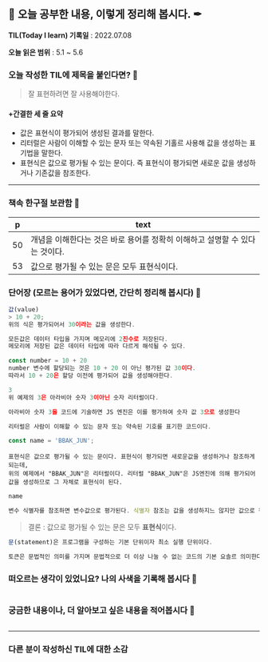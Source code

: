## 📕 오늘 공부한 내용, 이렇게 정리해 봅시다. ✒

**TIL(Today I learn) 기록일** : 2022.07.08

**오늘 읽은 범위** : 5.1 ~ 5.6

### 오늘 작성한 TIL에 제목을 붙인다면? 📑

> 잘 표현하려면 잘 사용해야한다.

#### +간결한 세 줄 요약

- 값은 표현식이 평가되어 생성된 결과를 말한다.
- 리터럴은 사람이 이해할 수 있는 문자 또는 약속된 기홀르 사용해 값을 생성하는 표기법을 말한다.
- 표현식은 값으로 평가될 수 있는 문이다. 즉 표현식이 평가되면 새로운 값을 생성하거나 기존값을 참조한다.

---

### 책속 한구절 보관함 📖

| p   | text                                                                        |
| --- | --------------------------------------------------------------------------- |
| 50  | 개념을 이해한다는 것은 바로 용어를 정확히 이해하고 설명할 수 있다는 것이다. |
| 53  | 값으로 평가될 수 있는 문은 모두 표현식이다.                                 |

### 단어장 (모르는 용어가 있었다면, 간단히 정리해 봅시다) 🔖

```js
값(value)
> 10 + 20;
위의 식은 평가되어서 30이라는 값을 생성한다.

모든값은 데이터 타입을 가지며 메모리에 2진수로 저장된다.
메모리에 저장된 값은 데이터 타입에 따라 다르게 해석될 수 있다.

const number = 10 + 20
number 변수에 할당되는 것은 10 + 20 이 아닌 평가된 값 30이다.
따라서 10 + 20은 할당 이전에 평가되어 값을 생성해야한다.
```

```js
3
위 예제의 3은 아라비아 숫자 3이아닌 숫자 리터럴이다.

아라비아 숫자 3을 코드에 기술하면 JS 엔진은 이를 평가하여 숫자 값 3으로 생성한다

리터럴은 사람이 이해할 수 있는 문자 또는 약속된 기호를 표기한 코드이다.
```

```js
const name = 'BBAK_JUN';
```

```
표현식은 값으로 평가될 수 있는 문이다. 표현식이 평가되면 새로운값을 생성하거나 참조하게 되는데,
위의 예제에서 "BBAK_JUN"은 리터럴이다. 리터럴 "BBAK_JUN"은 JS엔진에 의해 평가되어 값을 생성하므로 그 자체로 표현식이 된다.
```

```js
name

변수 식별자를 참조하면 변수값으로 평가된다. 식별자 참조는 값을 생성하지느 않지만 값으로 평가 되는 표현식이다.
```

> 결론 : 값으로 평가될 수 있는 문은 모두 **표현식**이다.

```js
문(statement)은 프로그램을 구성하는 기본 단위이자 최소 실행 단위이다.

토큰은 문법적인 의미를 가지며 문법적으로 더 이상 나눌 수 없는 코드의 기본 요솔르 의미한다.
```

### 떠오르는 생각이 있었니요? 나의 사색을 기록해 봅시다 💭

```

```

### 궁금한 내용이나, 더 알아보고 싶은 내용을 적어봅시다 🤔

```

```

---

### 다른 분이 작성하신 TIL에 대한 소감
